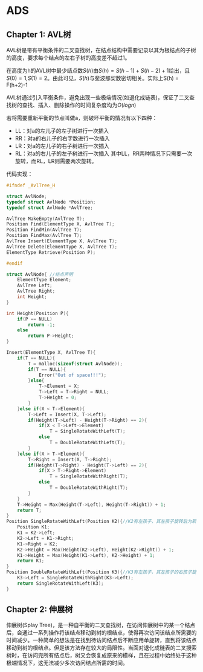 # ADS 

## Chapter 1: AVL树

AVL树是带有平衡条件的二叉查找树，在结点结构中需要记录以其为根结点的子树的高度，要求每个结点的左右子树的高度差不超过1。

在高度为h的AVL树中最少结点数$S(h)$由$S(h)=S(h-1)+S(h-2)+1$给出，且$S(0)=1$,$S(1)=2$。由此可见，$S(h)$与斐波那契数密切相关。实际上S(h) = F(h+2)-1

AVL树通过引入平衡条件，避免出现一些极端情况(如退化成链表)，保证了二叉查找树的查找、插入、删除操作的时间复杂度均为$O(logn)$

若将需要重新平衡的节点叫做a，则破坏平衡的情况有以下四种：

- LL：对a的左儿子的左子树进行一次插入
- RR：对a的右儿子的右字数进行一次插入
- LR：对a的左儿子的右子树进行一次插入
- RL：对a的右儿子的左子树进行一次插入
其中LL，RR两种情况下只需要一次旋转，而RL，LR则需要两次旋转。

代码实现：
```C
#ifndef _AvlTree_H

struct AvlNode;
typedef struct AvlNode *Position;
typedef struct AvlNode *AvlTree;

AvlTree MakeEmpty(AvlTree T);
Position Find(ElementType X, AvlTree T);
Position FindMin(AvlTree T);
Position FindMax(AvlTree T);
AvlTree Insert(ElementType X, AvlTree T);
AvlTree Delete(ElementType X, AvlTree T);
ElementType Retrieve(Position P);

#endif

struct AvlNode{ //结点声明
    ElementType Element;
    AvlTree Left;
    AvlTree Right;
    int Height;
}

int Height(Position P){
    if(P == NULL)
        return -1;
    else 
        return P->Height;
}

Insert(ElementType X, AvlTree T){
    if(T == NULL){
        T = malloc(sizeof(struct AvlNode));
        if(T == NULL){
            Error("Out of space!!!");
        }else{
            T->Element = X;
            T->Left = T->Right = NULL;
            T->Height = 0;
        }
    }else if(X < T->Element){
        T->Left = Insert(X, T->Left);
        if(Height(T->Left) - Height(T->Right) == 2){
            if(X < T->Left->Element)
                T = SingleRotateWithLeft(T);
            else
                T = DoubleRotateWithLeft(T);
        }
    }else if(X > T->Element){
        T->Right = Insert(X, T->Right);
        if(Height(T->Right) - Height(T->Left) == 2){
            if(X > T->Right->Element)
                T = SingleRotateWithRight(T);
            else
                T = DoubleRotateWithRight(T);
        }
    }
    T->Height = Max(Height(T->Left), Height(T->Right)) + 1;
    return T;
}
Position SingleRotateWithLeft(Position K2){//K2有左孩子，其左孩子旋转后为新的父节点
    Position K1;
    K1 = K2->Left;
    K2->Left = K1->Right;
    K1->Right = K2;
    K2->Height = Max(Height(K2->Left), Height(K2->Right)) + 1;
    K1->Height = Max(Height(K1->Left), K2->Height) + 1;
    return K1;
}
Position DoubleRotateWithLeft(Position K3){//K3有左孩子，其左孩子的右孩子旋转后为新的父节点
    K3->Left = SingleRotateWithRight(K3->Left);
    return SingleRotateWithLeft(K3);
}
```

## Chapter 2: 伸展树

伸展树(Splay Tree)，是一种自平衡的二叉查找树，在访问伸展树中的某一个结点后，会通过一系列操作将该结点移动到树的根结点，使得再次访问该结点所需要的时间减少。一种简单的想法是在找到待访问结点后不断应用单旋转，直到将该结点移动到树的根结点。但是该方法存在较大的局限性。当面对退化成链表的二叉搜索树时，在访问完所有结点后，树又会恢复成原来的模样，且在过程中始终处于这种极端情况下，这无法减少多次访问结点所需的时间。
